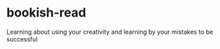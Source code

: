 # bookish-read
Learning about using your creativity and learning by your mistakes to be successful 

